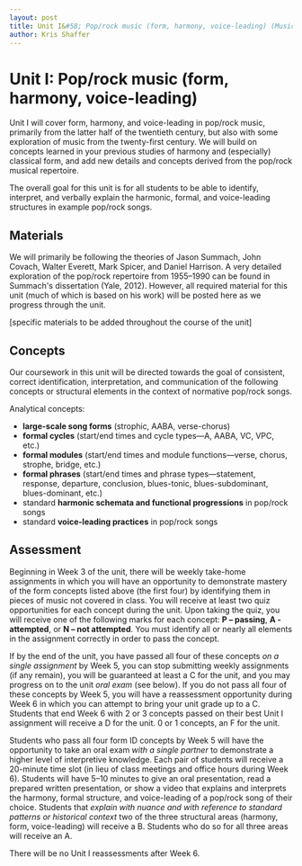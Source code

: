 ```yaml
---
layout: post
title: Unit I&#58; Pop/rock music (form, harmony, voice-leading) (Music Theory IV)
author: Kris Shaffer
---
```


# Unit I: Pop/rock music (form, harmony, voice-leading)

Unit I will cover form, harmony, and voice-leading in pop/rock music, primarily from the latter half of the twentieth century, but also with some exploration of music from the twenty-first century. We will build on concepts learned in your previous studies of harmony and (especially) classical form, and add new details and concepts derived from the pop/rock musical repertoire.

The overall goal for this unit is for all students to be able to identify, interpret, and verbally explain the harmonic, formal, and voice-leading structures in example pop/rock songs.

## Materials ##

We will primarily be following the theories of Jason Summach, John Covach, Walter Everett, Mark Spicer, and Daniel Harrison. A very detailed exploration of the pop/rock repertoire from 1955–1990 can be found in Summach's dissertation (Yale, 2012). However, all required material for this unit (much of which is based on his work) will be posted here as we progress through the unit.

[specific materials to be added throughout the course of the unit]


## Concepts ##

Our coursework in this unit will be directed towards the goal of consistent, correct identification, interpretation, and communication of the following concepts or structural elements in the context of normative pop/rock songs.

Analytical concepts:

- **large-scale song forms** (strophic, AABA, verse-chorus)  
- **formal cycles** (start/end times and cycle types—A, AABA, VC, VPC, etc.)  
- **formal modules** (start/end times and module functions—verse, chorus, strophe, bridge, etc.)  
- **formal phrases** (start/end times and phrase types—statement, response, departure, conclusion, blues-tonic, blues-subdominant, blues-dominant, etc.)  
- standard **harmonic schemata and functional progressions** in pop/rock songs  
- standard **voice-leading practices** in pop/rock songs

## Assessment

Beginning in Week 3 of the unit, there will be weekly take-home assignments in which you will have an opportunity to demonstrate mastery of the form concepts listed above (the first four) by identifying them in pieces of music not covered in class. You will receive at least two quiz opportunities for each concept during the unit. Upon taking the quiz, you will receive one of the following marks for each concept: **P – passing**, **A - attempted**, or **N – not attempted**. You must identify all or nearly all elements in the assignment correctly in order to pass the concept.

If by the end of the unit, you have passed all four of these concepts *on a single assignment* by Week 5, you can stop submitting weekly assignments (if any remain), you will be guaranteed at least a C for the unit, and you may progress on to the unit *oral exam* (see below). If you do not pass all four of these concepts by Week 5, you will have a reassessment opportunity during Week 6 in which you can attempt to bring your unit grade up to a C. Students that end Week 6 with 2 or 3 concepts passed on their best Unit I assignment will receive a D for the unit. 0 or 1 concepts, an F for the unit.

Students who pass all four form ID concepts by Week 5 will have the opportunity to take an oral exam *with a single partner* to demonstrate a higher level of interpretive knowledge. Each pair of students will receive a 20-minute time slot (in lieu of class meetings and office hours during Week 6). Students will have 5–10 minutes to give an oral presentation, read a prepared written presentation, or show a video that explains and interprets the harmony, formal structure, and voice-leading of a pop/rock song of their choice. Students that *explain with nuance and with reference to standard patterns or historical context* two of the three structural areas (harmony, form, voice-leading) will receive a B. Students who do so for all three areas will receive an A.

There will be no Unit I reassessments after Week 6.